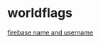 # worldflags

[firebase name and username](https://fireship.io/lessons/custom-usernames-firebase/#:~:text=Firebase%20assigns%20each%20user%20a,example.com%2F%7Busername%7D%20.)
